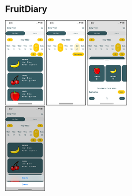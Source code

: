 # FruitDiary

<img src="https://github.com/waleerat/GitHub-Photos-Shared/blob/main/WeeklyCalendar/01.png" width="25%" height="25%" style="border: 1px solid black">
<img src="https://github.com/waleerat/GitHub-Photos-Shared/blob/main/WeeklyCalendar/02.png" width="25%" height="25%" style="border: 1px solid black">
<img src="https://github.com/waleerat/GitHub-Photos-Shared/blob/main/WeeklyCalendar/03.png" width="25%" height="25%"  style="border: 1px solid black">
<img src="https://github.com/waleerat/GitHub-Photos-Shared/blob/main/WeeklyCalendar/04.png" width="25%" height="25%" style="border: 1px solid black">
